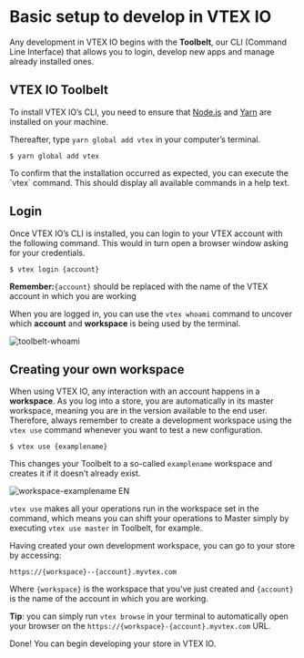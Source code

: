 # Basic setup to develop in VTEX IO

Any development in VTEX IO begins with the **Toolbelt**, our CLI (Command Line Interface) that allows you to login, develop new apps and manage already installed ones.

## VTEX IO Toolbelt

To install VTEX IO’s CLI, you need to ensure that [Node.js](https://nodejs.org/) and [Yarn](https://yarnpkg.com/) are installed on your machine. 

Thereafter, type `yarn global add vtex` in your computer’s terminal.

```
$ yarn global add vtex
```

<div class="alert alert-info">
To confirm that the installation occurred as expected, you can execute the `vtex` command. This should display all available commands in a help text. 
</div>

## Login

Once VTEX IO’s CLI is installed, you can login to your VTEX account with the following command. This would in turn open a browser window asking for your credentials.

```
$ vtex login {account}
```

**Remember:**`{account}` should be replaced with the name of the VTEX account in which you are working 

When you are logged in, you can use the `vtex whoami` command to uncover which **account** and **workspace** is being used by the terminal. 

![toolbelt-whoami](https://user-images.githubusercontent.com/52087100/61886028-517e2780-aed5-11e9-9398-b6d2f3909a50.png)

## Creating your own workspace

When using VTEX IO, any interaction with an account happens in a **workspace**. As you log into a store, you are automatically in its master workspace, meaning you are in the version available to the end user. Therefore, always remember to create a development workspace using the `vtex use` command whenever you want to test a new configuration. 

```
$ vtex use {examplename}
```

This changes your Toolbelt to a so-called `examplename` workspace and creates it if it doesn’t already exist.

![workspace-examplename EN](https://user-images.githubusercontent.com/52087100/63979000-30899300-ca8e-11e9-9d9d-234e31ac45f7.png)

<div class="alert alert-warning">
<code>vtex use</code> makes all your operations run in the workspace set in the command, which means you can shift your operations to Master simply by executing <code>vtex use master</code> in Toolbelt, for example.
</div>

Having created your own development workspace, you can go to your store by accessing:

`https://{workspace}--{account}.myvtex.com`

Where `{workspace}` is the workspace that you've just created and `{account}` is the name of the account in which you are working.

<div class="alert alert-info">
<strong>Tip</strong>: you can simply run <code>vtex browse</code> in your terminal to automatically open your browser on the <code>https://{workspace}-{account}.myvtex.com</code> URL.
</div>

Done! You can begin developing your store in VTEX IO.
